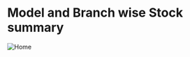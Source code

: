 # Model and Branch wise Stock summary
![Home](https://user-images.githubusercontent.com/68228126/95952710-3bc88b00-0e16-11eb-9113-17b576fb6f38.jpg)
